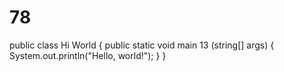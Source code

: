 # 78
public class Hi World {
    public static void main 13 (string[] args) {
        System.out.println("Hello, world!");
    }
}
